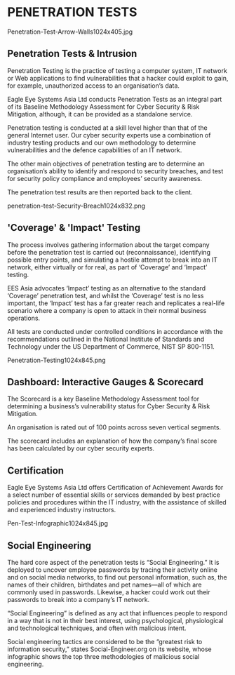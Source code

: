 PENETRATION TESTS
=================

Penetration-Test-Arrow-Walls1024x405.jpg


Penetration Tests & Intrusion
-----------------------------

Penetration Testing is the practice of testing a computer system, IT network or Web applications to find vulnerabilities that a hacker could exploit to gain, for example, unauthorized access to an organisation’s data.

Eagle Eye Systems Asia Ltd conducts Penetration Tests as an integral part of its Baseline Methodology Assessment for Cyber Security & Risk Mitigation, although, it can be provided as a standalone service.

Penetration testing is conducted at a skill level higher than that of the general Internet user. Our cyber security experts use a combination of industry testing products and our own methodology to determine vulnerabilities and the defence capabilities of an IT network.

The other main objectives of penetration testing are to determine an organisation’s ability to identify and respond to security breaches, and test for security policy compliance and employees’ security awareness.

The penetration test results are then reported back to the client.


penetration-test-Security-Breach1024x832.png


'Coverage' & 'Impact' Testing
-----------------------------

The process involves gathering information about the target company before the penetration test is carried out (reconnaissance), identifying possible entry points, and simulating a hostile attempt to break into an IT network, either virtually or for real, as part of ‘Coverage’ and ‘Impact’ testing.

EES Asia advocates ‘Impact’ testing as an alternative to the standard ‘Coverage’ penetration test, and whilst the ‘Coverage’ test is no less important, the ‘Impact’ test has a far greater reach and replicates a real-life scenario where a company is open to attack in their normal business operations.

All tests are conducted under controlled conditions in accordance with the recommendations outlined in the National Institute of Standards and Technology under the US Department of Commerce, NIST SP 800-1151.


Penetration-Testing1024x845.png


Dashboard: Interactive Gauges & Scorecard
-----------------------------------------

The Scorecard is a key Baseline Methodology Assessment tool for determining a business’s vulnerability status for Cyber Security & Risk Mitigation.

An organisation is rated out of 100 points across seven vertical segments.

The scorecard includes an explanation of how the company’s final score has been calculated by our cyber security experts.

Certification
-------------

Eagle Eye Systems Asia Ltd offers Certification of Achievement Awards for a select number of essential skills or services demanded by best practice policies and procedures within the IT industry, with the assistance of skilled and experienced industry instructors.


Pen-Test-Infographic1024x845.jpg


Social Engineering
------------------

The hard core aspect of the penetration tests is “Social Engineering.” It is deployed to uncover employee passwords by tracing their activity online and on social media networks, to find out personal information, such as, the names of their children, birthdates and pet names—all of which are commonly used in passwords. Likewise, a hacker could work out their passwords to break into a company’s IT network.

“Social Engineering” is defined as any act that influences people to respond in a way that is not in their best interest, using psychological, physiological and technological techniques, and often with malicious intent.

Social engineering tactics are considered to be the “greatest risk to information security,” states Social-Engineer.org on its website, whose infographic shows the top three methodologies of malicious social engineering.